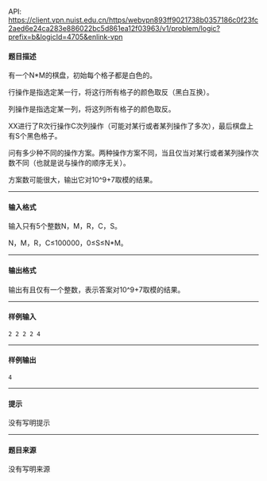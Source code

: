 API: https://client.vpn.nuist.edu.cn/https/webvpn893ff9021738b0357186c0f23fc2aed6e24ca283e886022bc5d861ea12f03963/v1/problem/logic?prefix=b&logicId=4705&enlink-vpn

#### 题目描述

有一个N\*M的棋盘，初始每个格子都是白色的。

行操作是指选定某一行，将这行所有格子的颜色取反（黑白互换）。

列操作是指选定某一列，将这列所有格子的颜色取反。

XX进行了R次行操作C次列操作（可能对某行或者某列操作了多次），最后棋盘上有S个黑色格子。

问有多少种不同的操作方案。两种操作方案不同，当且仅当对某行或者某列操作次数不同（也就是说与操作的顺序无关）。

方案数可能很大，输出它对10^9+7取模的结果。

---

#### 输入格式

输入只有5个整数N，M，R，C，S。

N，M，R，C≤100000，0≤S≤N\*M。

---

#### 输出格式

输出有且仅有一个整数，表示答案对10^9+7取模的结果。

---

#### 样例输入
```
2 2 2 2 4
```

---

#### 样例输出
```
4
```

---

#### 提示

没有写明提示

---

#### 题目来源

没有写明来源